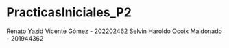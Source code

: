 # PracticasIniciales_P2

Renato Yazid Vicente Gómez     - 202202462
Selvin Haroldo Ocoix Maldonado - 201944362
